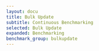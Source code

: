 ```yaml
---
layout: docu
title: Bulk Update
subtitle: Continuous Benchmarking
selected: Bulk Update
expanded: Benchmarking
benchmark_group: bulkupdate
---
```

